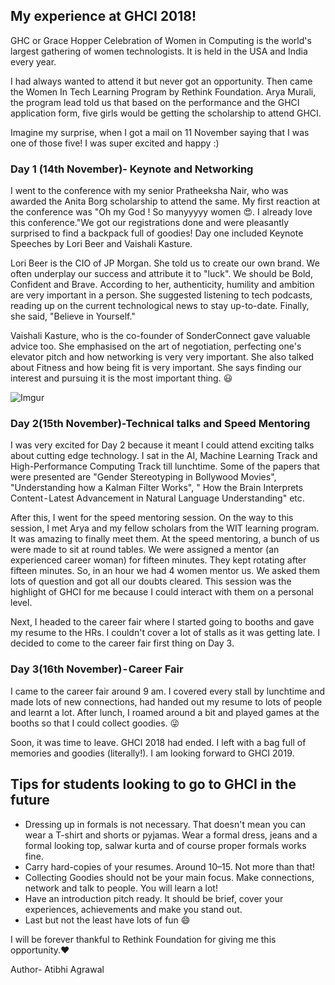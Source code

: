 ## My experience at GHCI 2018!

GHC or Grace Hopper Celebration of Women in Computing is the world's largest gathering of women technologists. It is held in the USA and India every year.

I had always wanted to attend it but never got an opportunity. Then came the Women In Tech Learning Program by Rethink Foundation. Arya Murali, the program lead told us that based on the performance and the GHCI application form, five girls would be getting the scholarship to attend GHCI.

Imagine my surprise, when I got a mail on 11 November saying that I was one of those five! I was super excited and happy :)

### Day 1 (14th November)- Keynote and Networking

I went to the conference with my senior Pratheeksha Nair, who was awarded the Anita Borg scholarship to attend the same. My first reaction at the conference was "Oh my God ! So manyyyyy women 😍. I already love this conference."We got our registrations done and were pleasantly surprised to find a backpack full of goodies!
Day one included Keynote Speeches by Lori Beer and Vaishali Kasture.

Lori Beer is the CIO of JP Morgan. She told us to create our own brand. We often underplay our success and attribute it to "luck". We should be Bold, Confident and Brave. According to her, authenticity, humility and ambition are very important in a person. She suggested listening to tech podcasts, reading up on the current technological news to stay up-to-date. Finally, she said, "Believe in Yourself."

Vaishali Kasture, who is the co-founder of SonderConnect gave valuable advice too. She emphasised on the art of negotiation, perfecting one's elevator pitch and how networking is very very important. She also talked about Fitness and how being fit is very important. She says finding our interest and pursuing it is the most important thing. 😃

![Imgur](https://i.imgur.com/MbP2eba.jpg)

### Day 2(15th November)-Technical talks and Speed Mentoring

I was very excited for Day 2 because it meant I could attend exciting talks about cutting edge technology. I sat in the AI, Machine Learning Track and High-Performance Computing Track till lunchtime. Some of the papers that were presented are "Gender Stereotyping in Bollywood Movies", "Understanding how a Kalman Filter Works", " How the Brain Interprets Content - Latest Advancement in Natural Language Understanding" etc.

After this, I went for the speed mentoring session. On the way to this session, I met Arya and my fellow scholars from the WIT learning program. It was amazing to finally meet them.
At the speed mentoring, a bunch of us were made to sit at round tables. We were assigned a mentor (an experienced career woman) for fifteen minutes. They kept rotating after fifteen minutes. So, in an hour we had 4 women mentor us. We asked them lots of question and got all our doubts cleared. This session was the highlight of GHCI for me because I could interact with them on a personal level.

Next, I headed to the career fair where I started going to booths and gave my resume to the HRs. I couldn't cover a lot of stalls as it was getting late. I decided to come to the career fair first thing on Day 3.

### Day 3(16th November) - Career Fair

I came to the career fair around 9 am. I covered every stall by lunchtime and made lots of new connections, had handed out my resume to lots of people and learnt a lot. After lunch, I roamed around a bit and played games at the booths so that I could collect goodies. 😜

Soon, it was time to leave. GHCI 2018 had ended. I left with a bag full of memories and goodies (literally!). I am looking forward to GHCI 2019.

## Tips for students looking to go to GHCI in the future
- Dressing up in formals is not necessary. That doesn't mean you can wear a T-shirt and shorts or pyjamas. Wear a formal dress, jeans and a formal looking top, salwar kurta and of course proper formals works fine.
- Carry hard-copies of your resumes. Around 10–15. Not more than that!
- Collecting Goodies should not be your main focus. Make connections, network and talk to people. You will learn a lot!
- Have an introduction pitch ready. It should be brief, cover your experiences, achievements and make you stand out.
- Last but not the least have lots of fun 😄

I will be forever thankful to Rethink Foundation for giving me this opportunity.❤️

Author- Atibhi Agrawal


